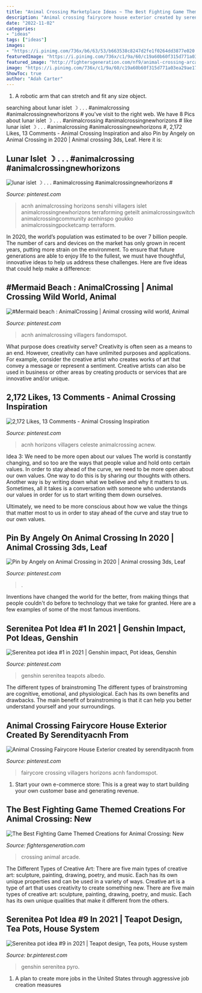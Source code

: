 ```yaml
---
title: "Animal Crossing Marketplace Ideas ~ The Best Fighting Game Themed Creations For Animal Crossing: New"
description: "Animal crossing fairycore house exterior created by serendityacnh from"
date: "2022-11-02"
categories:
- "ideas"
tags: ["ideas"]
images:
- "https://i.pinimg.com/736x/b6/63/53/b663538c8247d2fe1f0264dd3877e020.jpg"
featuredImage: "https://i.pinimg.com/736x/c1/9a/60/c19a60b60f315d771a03ea29ae17233f.jpg"
featured_image: "http://fightersgeneration.com/nf9/animal-crossing-arcade-screenshot-by-sergio-nino.jpg"
image: "https://i.pinimg.com/736x/c1/9a/60/c19a60b60f315d771a03ea29ae17233f.jpg"
ShowToc: true
author: "Adah Carter"
---
```



1. A robotic arm that can stretch and fit any size object.

	

		
searching about lunar islet ☽ . . . #animalcrossing #animalcrossingnewhorizons # you've visit to the right web. We have 8 Pics about lunar islet ☽ . . . #animalcrossing #animalcrossingnewhorizons # like lunar islet ☽ . . . #animalcrossing #animalcrossingnewhorizons #, 2,172 Likes, 13 Comments - Animal Crossing Inspiration and also Pin by Angely on Animal Crossing in 2020 | Animal crossing 3ds, Leaf. Here it is:
		
    
## Lunar Islet ☽ . . . #animalcrossing #animalcrossingnewhorizons #

<img loading=lazy src="https://i.pinimg.com/736x/b6/63/53/b663538c8247d2fe1f0264dd3877e020.jpg" onerror="this.onerror=null;this.src='https://tse4.mm.bing.net/th?id=OIP.R50h7b-fpUXZGPGxPXykWQHaEk&amp;pid=15.1';" alt="lunar islet ☽ . . . #animalcrossing #animalcrossingnewhorizons #">

_Source: pinterest.com_

>acnh animalcrossing horizons senshi villagers islet animalcrossingnewhorizons terraforming geteilt animalcrossingswitch animalcrossingcommunity acnhinspo goukko animalcrossingpocketcamp terraform. 

	

In 2020, the world’s population was estimated to be over 7 billion people. The number of cars and devices on the market has only grown in recent years, putting more strain on the environment. To ensure that future generations are able to enjoy life to the fullest, we must have thoughtful, innovative ideas to help us address these challenges. Here are five ideas that could help make a difference: 

    
## #Mermaid Beach : AnimalCrossing | Animal Crossing Wild World, Animal

<img loading=lazy src="https://i.pinimg.com/736x/48/37/5d/48375d9b51978f876414dcd05e723565.jpg" onerror="this.onerror=null;this.src='https://tse1.mm.bing.net/th?id=OIP.5po4-IDXqVSD6Zintk8cGAHaEK&amp;pid=15.1';" alt="#Mermaid beach : AnimalCrossing | Animal crossing wild world, Animal">

_Source: pinterest.com_

>acnh animalcrossing villagers fandomspot. 

	

What purpose does creativity serve?
Creativity is often seen as a means to an end. However, creativity can have unlimited purposes and applications. For example, consider the creative artist who creates works of art that convey a message or represent a sentiment. Creative artists can also be used in business or other areas by creating products or services that are innovative and/or unique.

    
## 2,172 Likes, 13 Comments - Animal Crossing Inspiration

<img loading=lazy src="https://i.pinimg.com/736x/2f/f8/a2/2ff8a2b4cef61bfa501a37d75878fdd3.jpg" onerror="this.onerror=null;this.src='https://tse1.mm.bing.net/th?id=OIP.uU8dnMXRU9pe-RymehvUgAHaEK&amp;pid=15.1';" alt="2,172 Likes, 13 Comments - Animal Crossing Inspiration">

_Source: pinterest.com_

>acnh horizons villagers celeste animalcrossing acnew. 

	

Idea 3: We need to be more open about our values
The world is constantly changing, and so too are the ways that people value and hold onto certain values. In order to stay ahead of the curve, we need to be more open about our own values.
One way to do this is by sharing our thoughts with others. Another way is by writing down what we believe and why it matters to us. Sometimes, all it takes is a conversation with someone who understands our values in order for us to start writing them down ourselves.

Ultimately, we need to be more conscious about how we value the things that matter most to us in order to stay ahead of the curve and stay true to our own values.

    
## Pin By Angely On Animal Crossing In 2020 | Animal Crossing 3ds, Leaf

<img loading=lazy src="https://i.pinimg.com/736x/c1/9a/60/c19a60b60f315d771a03ea29ae17233f.jpg" onerror="this.onerror=null;this.src='https://tse2.mm.bing.net/th?id=OIP.CxRO1SmrDLULOzfe10dI_AHaLH&amp;pid=15.1';" alt="Pin by Angely on Animal Crossing in 2020 | Animal crossing 3ds, Leaf">

_Source: pinterest.com_

>. 

	

Inventions have changed the world for the better, from making things that people couldn't do before to technology that we take for granted. Here are a few examples of some of the most famous inventions.

    
## Serenitea Pot Idea #1 In 2021 | Genshin Impact, Pot Ideas, Genshin

<img loading=lazy src="https://i.pinimg.com/736x/64/de/2d/64de2dfc807d42c8b73e5214f978b01e.jpg" onerror="this.onerror=null;this.src='https://tse3.mm.bing.net/th?id=OIP.Kmt_7zcz7DU6j5k-b-MAFQHaEK&amp;pid=15.1';" alt="Serenitea pot idea #1 in 2021 | Genshin impact, Pot ideas, Genshin">

_Source: pinterest.com_

>genshin serenitea teapots albedo. 

	

The different types of brainstroming
The different types of brainstroming are cognitive, emotional, and physiological. Each has its own benefits and drawbacks. The main benefit of brainstroming is that it can help you better understand yourself and your surroundings.

    
## Animal Crossing Fairycore House Exterior Created By Serendityacnh From

<img loading=lazy src="https://i.pinimg.com/736x/e3/3b/8a/e33b8a62f1ddd2d0072091337e3efc1a.jpg" onerror="this.onerror=null;this.src='https://tse4.mm.bing.net/th?id=OIP.wd7FhlWfAv_kDf8QADY1lwHaEK&amp;pid=15.1';" alt="Animal Crossing Fairycore House Exterior created by serendityacnh from">

_Source: pinterest.com_

>fairycore crossing villagers horizons acnh fandomspot. 

	

1. Start your own e-commerce store: This is a great way to start building your own customer base and generating revenue.

    
## The Best Fighting Game Themed Creations For Animal Crossing: New

<img loading=lazy src="http://fightersgeneration.com/nf9/animal-crossing-arcade-screenshot-by-sergio-nino.jpg" onerror="this.onerror=null;this.src='https://tse3.mm.bing.net/th?id=OIP.6RvAyAs2u-MsUJ6RAr6O1QHaEK&amp;pid=15.1';" alt="The Best Fighting Game Themed Creations for Animal Crossing: New">

_Source: fightersgeneration.com_

>crossing animal arcade. 

	

The Different Types of Creative Art: There are five main types of creative art: sculpture, painting, drawing, poetry, and music. Each has its own unique properties and can be used in a variety of ways.
Creative art is a type of art that uses creativity to create something new. There are five main types of creative art: sculpture, painting, drawing, poetry, and music. Each has its own unique qualities that make it different from the others.

    
## Serenitea Pot Idea #9 In 2021 | Teapot Design, Tea Pots, House System

<img loading=lazy src="https://i.pinimg.com/736x/88/2c/a9/882ca920833a422528a05d5f46386f00.jpg" onerror="this.onerror=null;this.src='https://tse2.mm.bing.net/th?id=OIP.WV5VSVrlALv9UDTCfAK9PQHaEK&amp;pid=15.1';" alt="Serenitea pot idea #9 in 2021 | Teapot design, Tea pots, House system">

_Source: br.pinterest.com_

>genshin serenitea pyro. 

	

1. A plan to create more jobs in the United States through aggressive job creation measures 

